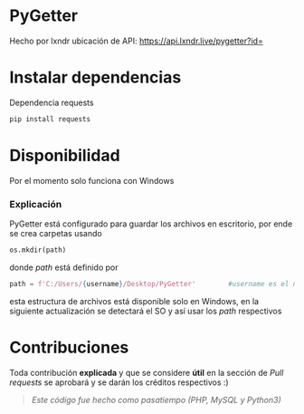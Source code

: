 # PyGetter
Hecho por lxndr ubicación de API: https://api.lxndr.live/pygetter?id=

# Instalar dependencias
Dependencia requests
~~~bash
pip install requests
~~~

# Disponibilidad
Por el momento solo funciona con Windows
### Explicación ###
PyGetter está configurado para guardar los archivos en escritorio, por ende se crea carpetas usando 
~~~python
os.mkdir(path)
~~~
donde *path* está definido por
~~~python
path = f'C:/Users/{username}/Desktop/PyGetter'        #username es el nombre del usuario que corre el programa
~~~
esta estructura de archivos está disponible solo en Windows, en la siguiente actualización se detectará el SO y así usar los *path* respectivos
# Contribuciones
Toda contribución **explicada** y que se considere **útil** en la sección de *Pull requests* se aprobará y se darán los créditos respectivos :)








 > *Este código fue hecho como pasatiempo (PHP, MySQL y Python3)*
 
